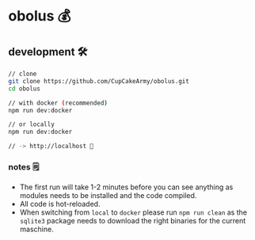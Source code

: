 # obolus 💰

## development 🛠

```bash
// clone
git clone https://github.com/CupCakeArmy/obolus.git
cd obolus

// with docker (recommended)
npm run dev:docker

// or locally
npm run dev:docker

// -> http://localhost 🚀
```

### notes 🗒

- The first run will take 1-2 minutes before you can see anything as modules needs to be installed and the code compiled.
- All code is hot-reloaded.
- When switching from `local` to `docker` please run `npm run clean` as the `sqlite3` package needs to download the right binaries for the current maschine.

